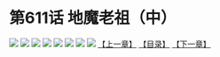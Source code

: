 # 第611话 地魔老祖（中）
![](https://mhpic.xiaomingtaiji.net/comic/D/斗破苍穹拆分版/611话/1.jpg-zymk.middle.webp)
![](https://mhpic.xiaomingtaiji.net/comic/D/斗破苍穹拆分版/611话/2.jpg-zymk.middle.webp)
![](https://mhpic.xiaomingtaiji.net/comic/D/斗破苍穹拆分版/611话/3.jpg-zymk.middle.webp)
![](https://mhpic.xiaomingtaiji.net/comic/D/斗破苍穹拆分版/611话/4.jpg-zymk.middle.webp)
![](https://mhpic.xiaomingtaiji.net/comic/D/斗破苍穹拆分版/611话/5.jpg-zymk.middle.webp)
![](https://mhpic.xiaomingtaiji.net/comic/D/斗破苍穹拆分版/611话/6.jpg-zymk.middle.webp)
![](https://mhpic.xiaomingtaiji.net/comic/D/斗破苍穹拆分版/611话/7.jpg-zymk.middle.webp)
![](https://mhpic.xiaomingtaiji.net/comic/D/斗破苍穹拆分版/611话/8.jpg-zymk.middle.webp)
[【上一章】](./610.md)
[【目录】](./README.md)
[【下一章】](./612.md)

